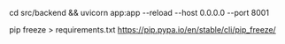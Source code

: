 cd src/backend && uvicorn app:app --reload --host 0.0.0.0 --port 8001

pip freeze > requirements.txt
https://pip.pypa.io/en/stable/cli/pip_freeze/